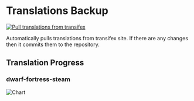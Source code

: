 # Translations Backup

[![Pull translations from transifex](https://github.com/dfint/translations-backup/actions/workflows/pull-translations.yml/badge.svg)](https://github.com/dfint/translations-backup/actions/workflows/pull-translations.yml)

Automatically pulls translations from transifex site. If there are any changes then it commits them to the repository.

## Translation Progress

### dwarf-fortress-steam

![Chart](https://quickchart.io/chart/render/sf-1b826a0d-ad3e-473b-9d3d-e0eae55436ab)
<!--
### dwarf-fortress

![Chart](https://quickchart.io/chart/render/sf-09b0d19b-0495-415d-a13b-cec136423c52)
-->
